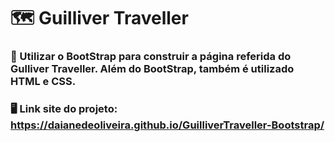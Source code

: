 # 🗺️ Guilliver Traveller
### 📍 Utilizar o BootStrap para construir a página referida do Gulliver Traveller. Além do BootStrap, também é utilizado HTML e CSS.
### 🖥️ Link site do projeto: https://daianedeoliveira.github.io/GuilliverTraveller-Bootstrap/
